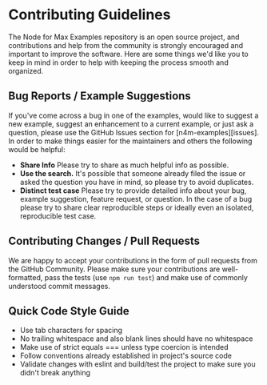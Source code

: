 # Contributing Guidelines

The Node for Max Examples repository is an open source project, and contributions and help from the community is strongly encouraged and important to improve the software. Here are some things we'd like you to keep in mind in order to help with keeping the process smooth and organized.

## Bug Reports / Example Suggestions

If you've come across a bug in one of the examples, would like to suggest a new example, suggest an enhancement to a current example, or just ask a question, please use the GitHub Issues section for [n4m-examples][issues]. In order to make things easier for the maintainers and others the following would be helpful:

* **Share Info** Please try to share as much helpful info as possible.
* **Use the search.** It's possible that someone already filed the issue or asked the question you have in mind, so please try to avoid duplicates.
* **Distinct test case** Please try to provide detailed info about your bug, example suggestion, feature request, or question. In the case of a bug please try to share clear reproducible steps or ideally even an isolated, reproducible test case.

## Contributing Changes / Pull Requests

We are happy to accept your contributions in the form of pull requests from the GitHub Community. Please make sure your contributions are well-formatted, pass the tests (use `npm run test`) and make use of commonly understood commit messages.

## Quick Code Style Guide

* Use tab characters for spacing
* No trailing whitespace and also blank lines should have no whitespace
* Make use of strict equals === unless type coercion is intended
* Follow conventions already established in project's source code
* Validate changes with eslint and build/test the project to make sure you didn't break anything